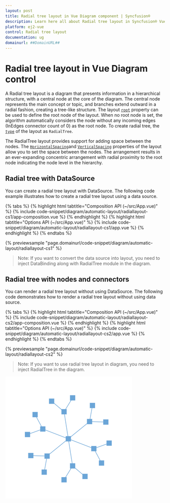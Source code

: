 ```yaml
---
layout: post
title: Radial tree layout in Vue Diagram component | Syncfusion®
description: Learn here all about Radial tree layout in Syncfusion® Vue Diagram component of Syncfusion Essential® JS 2 and more.
platform: ej2-vue
control: Radial tree layout 
documentation: ug
domainurl: ##DomainURL##
---
```


# Radial tree layout in Vue Diagram control

A Radial tree layout is a diagram that presents information in a hierarchical structure, with a central node at the core of the diagram. The central node represents the main concept or topic, and branches extend outward in a radial fashion, creating a tree-like structure. The layout [`root`](https://ej2.syncfusion.com/vue/documentation/api/diagram/layoutModel/#root) property can be used to define the root node of the layout. When no root node is set, the algorithm automatically considers the node without any incoming edges (InEdges connector count of 0) as the root node. To create radial tree, the [`type`](https://ej2.syncfusion.com/vue/documentation/api/diagram/layoutModel/#type) of the layout as `RadialTree`.

The RadialTree layout provides support for adding space between the nodes. The [`HorizontalSpacing`](https://ej2.syncfusion.com/vue/documentation/api/diagram/layoutModel/#horizontalspacing )and [`VerticalSpacing`](https://ej2.syncfusion.com/vue/documentation/api/diagram/layoutModel/#verticalspacing) properties of the layout allow you to set the space between the nodes. The arrangement results in an ever-expanding concentric arrangement with radial proximity to the root node indicating the node level in the hierarchy.


## Radial tree with DataSource

You can create a radial tree layout with DataSource. The following code example illustrates how to create a radial tree layout using a data source.


{% tabs %}
{% highlight html tabtitle="Composition API (~/src/App.vue)" %}
{% include code-snippet/diagram/automatic-layout/radiallayout-cs1/app-composition.vue %}
{% endhighlight %}
{% highlight html tabtitle="Options API (~/src/App.vue)" %}
{% include code-snippet/diagram/automatic-layout/radiallayout-cs1/app.vue %}
{% endhighlight %}
{% endtabs %}
        
{% previewsample "page.domainurl/code-snippet/diagram/automatic-layout/radiallayout-cs1" %}

>Note: If you want to convert the data source into layout, you need to inject DataBinding along with RadialTree module in the diagram.


## Radial tree with nodes and connectors

You can render a radial tree layout without using DataSource. The following code demonstrates how to render a radial tree layout without using data source.


{% tabs %}
{% highlight html tabtitle="Composition API (~/src/App.vue)" %}
{% include code-snippet/diagram/automatic-layout/radiallayout-cs2/app-composition.vue %}
{% endhighlight %}
{% highlight html tabtitle="Options API (~/src/App.vue)" %}
{% include code-snippet/diagram/automatic-layout/radiallayout-cs2/app.vue %}
{% endhighlight %}
{% endtabs %}
        
{% previewsample "page.domainurl/code-snippet/diagram/automatic-layout/radiallayout-cs2" %}


>Note: If you want to use radial tree layout in diagram, you need to inject RadialTree in the diagram.

![Radial tree](images/RadialTree.png)